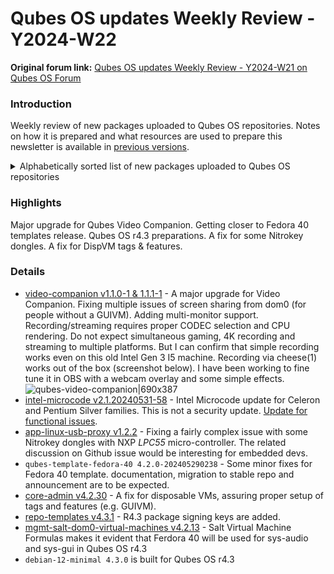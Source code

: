 # Qubes OS updates Weekly Review - Y2024-W22

**Original forum link:** [Qubes OS updates Weekly Review - Y2024-W21 on Qubes OS Forum](https://forum.qubes-os.org/t/qubes-os-updates-weekly-review-y2024-w22/26812)

### Introduction
Weekly review of new packages uploaded to Qubes OS repositories. Notes on how it is prepared and what resources are used to prepare this newsletter is available in [previous versions](https://forum.qubes-os.org/t/qubes-os-updates-weekly-review-y2024-w21/26670).

<details>
<summary>Alphabetically sorted list of new packages uploaded to Qubes OS repositories</summary>

```
microcode_ctl-2.1.20240531-58.qubes1.fc32.x86_64.rpm
microcode_ctl-2.1.20240531-58.qubes1.fc37.x86_64.rpm
qubes-artwork_4.2.1-1+deb12u1_amd64.deb
qubes-artwork_4.2.1-1+deb13u1_amd64.deb
qubes-artwork-4.2.1-1.fc39.noarch.rpm
qubes-artwork-4.2.1-1.fc40.noarch.rpm
qubes-artwork-anaconda-4.2.1-1.fc39.noarch.rpm
qubes-artwork-anaconda-4.2.1-1.fc40.noarch.rpm
qubes-artwork-efi-4.2.1-1.fc39.noarch.rpm
qubes-artwork-efi-4.2.1-1.fc40.noarch.rpm
qubes-artwork-plymouth-4.2.1-1.fc39.noarch.rpm
qubes-artwork-plymouth-4.2.1-1.fc40.noarch.rpm
qubes-core-dom0-4.2.30-1.fc37.noarch.rpm
qubes-mgmt-salt_4.2.2-1+jammy1_all.deb
qubes-mgmt-salt-config_4.2.2-1+jammy1_all.deb
qubes-mgmt-salt-dom0_4.2.2-1+jammy1_all.deb
qubes-mgmt-salt-dom0-formulas_4.2.2-1+jammy1_all.deb
qubes-mgmt-salt-dom0-virtual-machines-4.2.13-1.fc37.noarch.rpm
qubes-mgmt-salt-vm-connector_4.2.2-1+jammy1_all.deb
qubes-repo-templates_4.3.1-1+deb12u1_amd64.deb
qubes-repo-templates_4.3.1-1+deb13u1_amd64.deb
qubes-repo-templates-4.3.1-1.fc37.noarch.rpm
qubes-repo-templates-4.3.1-1.fc39.noarch.rpm
qubes-repo-templates-4.3.1-1.fc40.noarch.rpm
qubes-repo-templates_4.3.1-1+jammy1_amd64.deb
qubes-rpm-oxide_0.2.8-1+deb12u1_all.deb
qubes-rpm-oxide_0.2.8-1+deb13u1_all.deb
qubes-rpm-oxide-0.2.8-1.fc37.x86_64.rpm
qubes-rpm-oxide-0.2.8-1.fc39.x86_64.rpm
qubes-rpm-oxide-0.2.8-1.fc40.x86_64.rpm
qubes-rpm-oxide_0.2.8-1+jammy1_all.deb
qubes-template-debian-12-minimal-4.3.0-202405272135.noarch.rpm
qubes-template-fedora-40-4.2.0-202405290238.noarch.rpm
qubes-template-fedora-40-xfce-4.2.0-202405281929.noarch.rpm
qubes-template-fedora-40-xfce-4.3.0-202405280043.noarch.rpm
qubes-usb-proxy-1.2.2-1.fc37.noarch.rpm
qubes-usb-proxy-1.2.2-1.fc38.noarch.rpm
qubes-usb-proxy-1.2.2-1.fc39.noarch.rpm
qubes-usb-proxy-1.2.2-1.fc40.noarch.rpm
qubes-usb-proxy-1.2.2-1-x86_64.pkg.tar.zst
qubes-usb-proxy_1.2.2+deb10u1_amd64.deb
qubes-usb-proxy_1.2.2+deb11u1_amd64.deb
qubes-usb-proxy_1.2.2+deb12u1_amd64.deb
qubes-usb-proxy_1.2.2+deb13u1_amd64.deb
qubes-usb-proxy_1.2.2+jammy1_amd64.deb
qubes-usb-proxy-dom0-1.2.2-1.fc32.noarch.rpm
qubes-usb-proxy-dom0-1.2.2-1.fc37.noarch.rpm
```

</details>

### Highlights
Major upgrade for Qubes Video Companion. Getting closer to Fedora 40 templates release. Qubes OS r4.3 preparations. A fix for some Nitrokey dongles. A fix for DispVM tags & features.

### Details
- [video-companion v1.1.0-1 & 1.1.1-1](https://github.com/QubesOS/qubes-video-companion/compare/v1.0.7-1...v1.1.1-1) - A major upgrade for Video Companion. Fixing multiple issues of screen sharing from dom0 (for people without a GUIVM). Adding multi-monitor support. Recording/streaming requires proper CODEC selection and CPU rendering. Do not expect simultaneous gaming, 4K recording and streaming to multiple platforms. But I can confirm that simple recording works even on this old Intel Gen 3 I5 machine. Recording via cheese(1) works out of the box (screenshot below). I have been working to fine tune it in OBS with a webcam overlay and some simple effects.
![qubes-video-companion|690x387](upload://kipBnKFST4wcyfHG1zTDeqVminT.png)
- [intel-microcode v2.1.20240531-58](https://github.com/QubesOS/qubes-intel-microcode/compare/v2.1.20240514-58.qubes1...v2.1.20240531-58.qubes1) - Intel Microcode update for Celeron and Pentium Silver families. This is not a security update. [Update for functional issues](https://www.phoronix.com/news/Intel-Celeron-Silver-Microcode).
- [app-linux-usb-proxy v1.2.2](https://github.com/QubesOS/qubes-app-linux-usb-proxy/compare/v1.2.1...v1.2.2) - Fixing a fairly complex issue with some Nitrokey dongles with NXP *LPC55* micro-controller. The related discussion on Github issue would be interesting for embedded devs.
- `qubes-template-fedora-40 4.2.0-202405290238` - Some minor fixes for Fedora 40 template. documentation, migration to stable repo and announcement are to be expected.
- [core-admin v4.2.30](https://github.com/QubesOS/qubes-core-admin/compare/v4.2.29...v4.2.30) - A fix for disposable VMs, assuring proper setup of tags and features (e.g. GUIVM).
- [repo-templates v4.3.1](https://github.com/QubesOS/qubes-repo-templates/compare/v4.3.0...v4.3.1) - R4.3 package signing keys are added.
- [mgmt-salt-dom0-virtual-machines v4.2.13](https://github.com/QubesOS/qubes-mgmt-salt-dom0-virtual-machines/compare/v4.2.12...v4.2.13) - Salt Virtual Machine Formulas makes it evident that Ferdora 40 will be used for sys-audio and sys-gui in Qubes OS r4.3
- `debian-12-minimal 4.3.0` is built for Qubes OS r4.3
